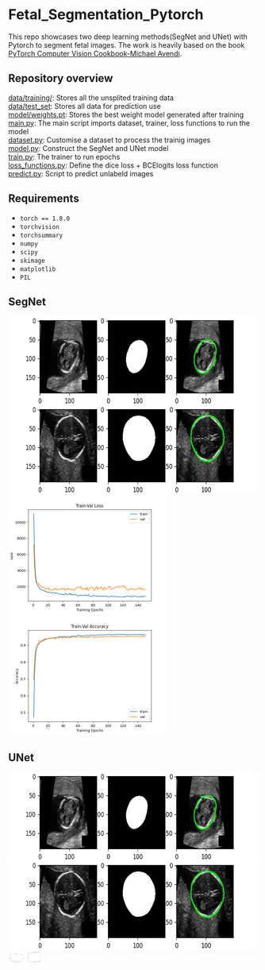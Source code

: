 # Fetal_Segmentation_Pytorch
This repo showcases two deep learning methods(SegNet and UNet) with Pytorch to segment fetal images. The work is heavily based on the book [
PyTorch Computer Vision Cookbook-Michael Avendi](https://www.packtpub.com/product/pytorch-computer-vision-cookbook/9781838644833).
## Repository overview
[data/training/](https://github.com/SimonZeng7108/Fetal_Segmentation_Pytorch/tree/main/data/training): Stores all the unsplited training data <br/>
[data/test_set](https://github.com/SimonZeng7108/Fetal_Segmentation_Pytorch/tree/main/data/test_set): Stores all data for prediction use <br/>
[model/weights.pt](https://github.com/SimonZeng7108/Fetal_Segmentation_Pytorch/blob/main/models/weights.pt): Stores the best weight model generated after training<br/>
[main.py](https://github.com/SimonZeng7108/Fetal_Segmentation_Pytorch/blob/main/main.py): The main script imports dataset, trainer, loss functions to run the model <br/>
[dataset.py](https://github.com/SimonZeng7108/Fetal_Segmentation_Pytorch/blob/main/dataset.py): Customise a dataset to process the trainig images <br/>
[model.py](https://github.com/SimonZeng7108/Fetal_Segmentation_Pytorch/blob/main/model.py): Construct the SegNet and UNet model <br/>
[train.py](https://github.com/SimonZeng7108/Fetal_Segmentation_Pytorch/blob/main/train.py): The trainer to run epochs <br/>
[loss_functions.py](https://github.com/SimonZeng7108/Fetal_Segmentation_Pytorch/blob/main/loss_functions.py): Define the dice loss + BCElogits loss function <br/>
[predict.py](https://github.com/SimonZeng7108/Fetal_Segmentation_Pytorch/blob/main/predict.py): Script to predict unlabeld images <br/>

## Requirements 
- `torch == 1.8.0`
- `torchvision`
- `torchsummary`
- `numpy`
- `scipy`
- `skimage`
- `matplotlib`
- `PIL`

## SegNet
<img src="https://github.com/SimonZeng7108/Fetal_Segmentation_Pytorch/blob/main/SegNet%20results/Demo_1.png" width="640" height="177">
<img src="https://github.com/SimonZeng7108/Fetal_Segmentation_Pytorch/blob/main/SegNet%20results/Demo_2.png" width="640" height="177">
<img src="https://github.com/SimonZeng7108/Fetal_Segmentation_Pytorch/blob/main/SegNet%20results/loss.png" width="320" height="240">
<img src="https://github.com/SimonZeng7108/Fetal_Segmentation_Pytorch/blob/main/SegNet%20results/acc.png" width="320" height="240"><br/>

## UNet
<img src="https://github.com/SimonZeng7108/Fetal_Segmentation_Pytorch/blob/main/SegNet%20results/Demo_1.png" width="640" height="177">
<img src="https://github.com/SimonZeng7108/Fetal_Segmentation_Pytorch/blob/main/SegNet%20results/Demo_2.png" width="640" height="177">
<img src="https://github.com/SimonZeng7108/Fetal_Segmentation_Pytorch/blob/main/UNet%20results/loss.png" width="32" height="20">
<img src="https://github.com/SimonZeng7108/Fetal_Segmentation_Pytorch/blob/main/UNet%20results/acc.png" width="32" height="24"><br/>
